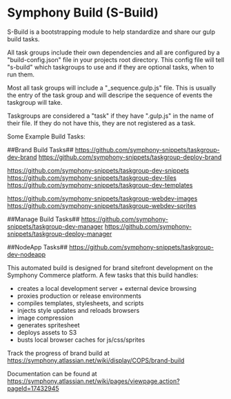 # Symphony Build (S-Build)

S-Build is a bootstrapping module to help standardize and share our gulp build tasks.  

All task groups include their own dependencies and all are configured by a "build-config.json" file in your projects root directory.  This config file will tell "s-build" which taskgroups to use and if they are optional tasks, when to run them.  

Most all task groups will include a "_sequence.gulp.js" file.  This is usually the entry of the task group and will descripe the sequence of events the taskgroup will take.

Taskgroups are considered a "task" if they have ".gulp.js" in the name of their file.  If they do not have this, they are not registered as a task.

Some Example Build Tasks:

##Brand Build Tasks##
https://github.com/symphony-snippets/taskgroup-dev-brand
https://github.com/symphony-snippets/taskgroup-deploy-brand

https://github.com/symphony-snippets/taskgroup-dev-snippets
https://github.com/symphony-snippets/taskgroup-dev-tiles
https://github.com/symphony-snippets/taskgroup-dev-templates

https://github.com/symphony-snippets/taskgroup-webdev-images
https://github.com/symphony-snippets/taskgroup-webdev-sprites

##Manage Build Tasks##
https://github.com/symphony-snippets/taskgroup-dev-manager
https://github.com/symphony-snippets/taskgroup-deploy-manager

##NodeApp Tasks##
https://github.com/symphony-snippets/taskgroup-dev-nodeapp



This automated build is designed for brand sitefront development on the Symphony Commerce platform. A few tasks that this build handles:

- creates a local development server + external device browsing
- proxies production or release environments
- compiles templates, stylesheets, and scripts
- injects style updates and reloads browsers
- image compression
- generates spritesheet
- deploys assets to S3
- busts local browser caches for js/css/sprites

Track the progress of brand build at https://symphony.atlassian.net/wiki/display/COPS/brand-build

Documentation can be found at https://symphony.atlassian.net/wiki/pages/viewpage.action?pageId=17432945
